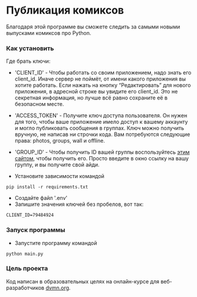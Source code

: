# Публикация комиксов
Благодаря этой программе вы сможете следить за самыми новыми выпусками комиксов про Python.

### Как установить
Где брать ключи:


- 'CLIENT_ID' - Чтобы работать со своим приложением, надо знать его client_id. Иначе сервер не поймёт, от имени какого приложения вы хотите работать. Если нажать на кнопку “Редактировать” для нового приложения, в адресной строке вы увидите его client_id. Это не секретная информация, но лучше всё равно сохраните её в безопасном месте.
- 'ACCESS_TOKEN' - Получите ключ доступа пользователя. Он нужен для того, чтобы ваше приложение имело доступ к вашему аккаунту и могло публиковать сообщения в группах. Ключ можно получить вручную, не написав ни строчки кода. Вам потребуются следующие права: photos, groups, wall и offline.
- 'GROUP_ID' - Чтобы получить ID вашей группы воспользуйтесь [этим сайтом](https://regvk.com/id/), чтобы получить его. Просто введите в окно ссылку на вашу группу, и вы получите свой айди.

- Установите зависимости командой 
```
pip install -r requirements.txt
```
- Создайте файл '.env'
- Запишите значения ключей без пробелов, вот так:
```
CLIENT_ID=79484924
```
### Запуск программы
- Запустите программу командой 
```
python main.py
```
### Цель проекта

Код написан в образовательных целях на онлайн-курсе для веб-разработчиков [dvmn.org](https://dvmn.org/).